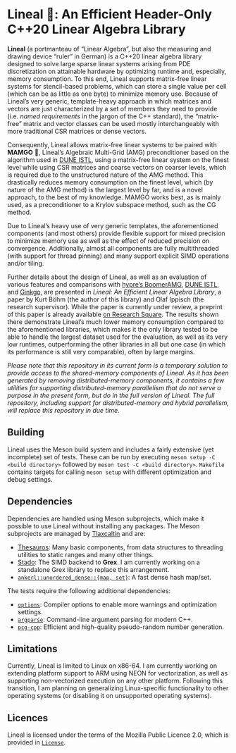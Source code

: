 # Lineal 📏: An Efficient Header-Only C++20 Linear Algebra Library

**Lineal** (a portmanteau of “Linear Algebra”, but also the measuring and drawing device “ruler” in German) is a C++20 linear algebra library designed to solve large sparse linear systems arising from PDE discretization on attainable hardware by optimizing runtime and, especially, memory consumption.
To this end, Lineal supports matrix-free linear systems for stencil-based problems, which can store a single value per cell (which can be as little as one byte) to minimize memory use.
Because of Lineal’s very generic, template-heavy approach in which matrices and vectors are just characterized by a set of members they need to provide (i.e. _named requirements_ in the jargon of the C++ standard), the “matrix-free” matrix and vector classes can be used mostly interchangeably with more traditional CSR matrices or dense vectors.

Consequently, Lineal allows matrix-free linear systems to be paired with **MAMGO** 🥭, Lineal’s Algebraic Multi-Grid (AMG) preconditioner based on the algorithm used in [DUNE ISTL](https://gitlab.dune-project.org/core/dune-istl/-/tree/master/dune/istl/paamg), using a matrix-free linear system on the finest level while using CSR matrices and coarse vectors on coarser levels, which is required due to the unstructured nature of the AMG method.
This drastically reduces memory consumption on the finest level, which (by nature of the AMG method) is the largest level by far, and is a novel approach, to the best of my knowledge.
MAMGO works best, as is mainly used, as a preconditioner to a Krylov subspace method, such as the CG method.

Due to Lineal’s heavy use of very generic templates, the aforementioned components (and most others) provide flexible support for mixed precision to minimize memory use as well as the effect of reduced precision on convergence.
Additionally, almost all components are fully multithreaded (with support for thread pinning) and many support explicit SIMD operations and/or tiling.

Further details about the design of Lineal, as well as an evaluation of various features and comparisons with [hypre’s BoomerAMG](https://hypre.readthedocs.io/en/latest/solvers-boomeramg.html), [DUNE ISTL](https://gitlab.dune-project.org/core/dune-istl/-/tree/master/dune/istl/paamg), and [Ginkgo](https://ginkgo-project.github.io/), are presented in _Lineal: An Efficient Linear Algebra Library_, a paper by Kurt Böhm (the author of this library) and Olaf Ippisch (the research supervisor).
While the paper is currently under review, a preprint of this paper is already available [on Research Square](https://www.researchsquare.com/article/rs-6329564/latest).
The results shown there demonstrate Lineal’s much lower memory consumption compared to the aforementioned libraries, which makes it the only library tested to be able to handle the largest dataset used for the evaluation, as well as its very low runtimes, outperforming the other libraries in all but one case (in which its performance is still very comparable), often by large margins.

_Please note that this repository in its current form is a temporary solution to provide access to the shared-memory components of Lineal.
As it has been generated by removing distributed-memory components, it contains a few utilities for supporting distributed-memory parallelism that do not serve a purpose in the present form, but do in the full version of Lineal.
The full repository, including support for distributed-memory and hybrid parallelism, will replace this repository in due time._

## Building

Lineal uses the Meson build system and includes a fairly extensive (yet incomplete) set of tests.
These can be run by executing `meson setup -C <build directory>` followed by `meson test -C <build directory>`.
`Makefile` contains targets for calling `meson setup` with different optimization and debug settings.

## Dependencies

Dependencies are handled using Meson subprojects, which make it possible to use Lineal without installing any packages.
The Meson subprojects are managed by [Tlaxcaltin](https://github.com/KurtBoehm/tlaxcaltin) and are:

- [Thesauros](https://github.com/KurtBoehm/thesauros): Many basic components, from data structures to threading utilities to static ranges and many other things.
- [Stado](https://github.com/KurtBoehm/stado): The SIMD backend to **Grex**. I am currently working on a standalone Grex library to replace this arrangement.
- [`ankerl::unordered_dense::{map, set}`](https://github.com/martinus/unordered_dense): A fast dense hash map/set.

The tests require the following additional dependencies:

- [`options`](https://github.com/KurtBoehm/tlaxcaltin/blob/main/options/meson.build): Compiler options to enable more warnings and optimization settings.
- [`argparse`](https://github.com/p-ranav/argparse): Command-line argument parsing for modern C++.
- [`pcg-cpp`](https://github.com/imneme/pcg-cpp.git): Efficient and high-quality pseudo-random number generation.

## Limitations

Currently, Lineal is limited to Linux on x86-64.
I am currently working on extending platform support to ARM using NEON for vectorization, as well as supporting non-vectorized execution on any other platform.
Following this transition, I am planning on generalizing Linux-specific functionality to other operating systems (or disabling it on unsupported operating systems).

## Licences

Lineal is licensed under the terms of the Mozilla Public Licence 2.0, which is provided in [`License`](License).
